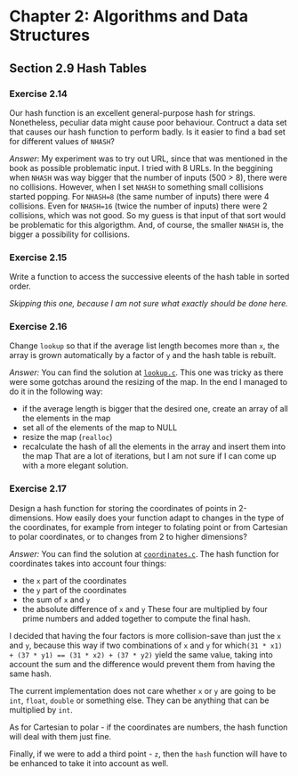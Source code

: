 # Chapter 2: Algorithms and Data Structures

## Section 2.9 Hash Tables

### Exercise 2.14

Our hash function is an excellent general-purpose hash for strings.
Nonetheless, peculiar data might cause poor behaviour. Contruct a data set that causes
our hash function to perform badly. Is it easier to find a bad set for different values
of `NHASH`?

_Answer_: My experiment was to try out URL, since that was mentioned in the book as possible problematic input.
I tried with 8 URLs. In the beggining when `NHASH` was way bigger that the number of inputs (500 > 8), there
were no collisions. However, when I set `NHASH` to something small collisions started popping.
For `NHASH=8` (the same number of inputs) there were 4 collisions. Even for `NHASH=16` (twice the number of inputs) there were 2 collisions, which was not good. So my guess is that input of that sort would be
problematic for this algorigthm. And, of course, the smaller `NHASH` is, the bigger a possibility for collisions.

### Exercise 2.15

Write a function to access the successive eleents of the hash table in sorted order.

_Skipping this one, because I am not sure what exactly should be done here._

### Exercise 2.16

Change `lookup` so that if the average list length becomes more than `x`, the array is grown automatically
by a factor of `y` and the hash table is rebuilt.

_Answer:_ You can find the solution at [`lookup.c`](lookup.c). This one was tricky as there were some gotchas
around the resizing of the map. In the end I managed to do it in the following way:

- if the average length is bigger that the desired one, create an array of all the elements in the map
- set all of the elements of the map to NULL
- resize the map (`realloc`)
- recalculate the hash of all the elements in the array and insert them into the map
  That are a lot of iterations, but I am not sure if I can come up with a more elegant solution.

### Exercise 2.17

Design a hash function for storing the coordinates of points in 2-dimensions. How easily does your function
adapt to changes in the type of the coordinates, for example from integer to folating point or
from Cartesian to polar coordinates, or to changes from 2 to higher dimensions?

_Answer:_ You can find the solution at [`coordinates.c`](coordinates.c).
The hash function for coordinates takes into account four things:

- the `x` part of the coordinates
- the `y` part of the coordinates
- the sum of `x` and `y`
- the absolute difference of `x` and `y`
  These four are multiplied by four prime numbers and added together to compute the final hash.

I decided that having the four factors is more collision-save than just the `x` and `y`, because
this way if two combinations of `x` and `y` for which`(31 * x1) + (37 * y1) == (31 * x2) + (37 * y2)`
yield the same value, taking into account the sum and the difference would prevent them from having the same hash.

The current implementation does not care whether `x` or `y` are going to be `int`, `float`, `double` or something else. They can be anything that can be multiplied by `int`.

As for Cartesian to polar - if the coordinates are numbers, the hash function will deal with them just fine.

Finally, if we were to add a third point - `z`, then the `hash` function will have to be enhanced to take it into account as well.
